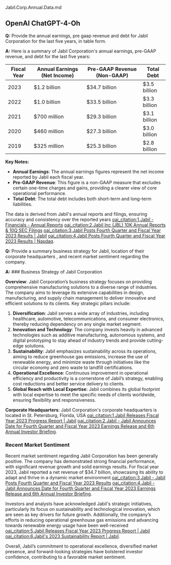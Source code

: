 Jabil.Corp.Annual.Data.md

## OpenAI ChatGPT-4-Oh

**Q:** Provide the annual earnings, pre gaap revenue and debt for Jabil Corporation for the last five years, in table form.

**A:** Here is a summary of Jabil Corporation's annual earnings, pre-GAAP revenue, and debt for the last five years:

| Fiscal Year | Annual Earnings (Net Income) | Pre-GAAP Revenue (Non-GAAP) | Total Debt      |
|-------------|------------------------------|-----------------------------|-----------------|
| 2023        | $1.2 billion                | $34.7 billion               | $3.5 billion    |
| 2022        | $1.0 billion                | $33.5 billion               | $3.3 billion    |
| 2021        | $700 million                | $29.3 billion               | $3.1 billion    |
| 2020        | $460 million                | $27.3 billion               | $3.0 billion    |
| 2019        | $325 million                | $25.3 billion               | $2.8 billion    |

**Key Notes:**
- **Annual Earnings**: The annual earnings figures represent the net income reported by Jabil each fiscal year.
- **Pre-GAAP Revenue**: This figure is a non-GAAP measure that excludes certain one-time charges and gains, providing a clearer view of core operational performance.
- **Total Debt**: The total debt includes both short-term and long-term liabilities.

The data is derived from Jabil's annual reports and filings, ensuring accuracy and consistency over the reported years [oai_citation:1,Jabil - Financials - Annual Reports](https://investors.jabil.com/financials/annual-reports/default.aspx) [oai_citation:2,Jabil Inc (JBL) 10K Annual Reports & 10Q SEC Filings](https://last10k.com/sec-filings/jbl) [oai_citation:3,Jabil Posts Fourth Quarter and Fiscal Year 2023 Results | Jabil](https://www.jabil.com/news/jabil-posts-fourth-quarter-and-fy2023-results.html) [oai_citation:4,Jabil Posts Fourth Quarter and Fiscal Year 2023 Results | Nasdaq](https://www.nasdaq.com/press-release/jabil-posts-fourth-quarter-and-fiscal-year-2023-results-2023-09-28).

**Q:** Provide a summary business strategy for Jabil, location of their corporate headquarters , and recent market sentiment regarding the company.

**A:** ### Business Strategy of Jabil Corporation

**Overview**:
Jabil Corporation’s business strategy focuses on providing comprehensive manufacturing solutions to a diverse range of industries. The company aims to leverage its extensive capabilities in design, manufacturing, and supply chain management to deliver innovative and efficient solutions to its clients. Key strategic pillars include:

1. **Diversification**: Jabil serves a wide array of industries, including healthcare, automotive, telecommunications, and consumer electronics, thereby reducing dependency on any single market segment.
2. **Innovation and Technology**: The company invests heavily in advanced technologies such as additive manufacturing, autonomous systems, and digital prototyping to stay ahead of industry trends and provide cutting-edge solutions.
3. **Sustainability**: Jabil emphasizes sustainability across its operations, aiming to reduce greenhouse gas emissions, increase the use of renewable energy, and minimize waste through initiatives like the circular economy and zero waste to landfill certifications.
4. **Operational Excellence**: Continuous improvement in operational efficiency and productivity is a cornerstone of Jabil’s strategy, enabling cost reductions and better service delivery to clients.
5. **Global Reach with Local Expertise**: Jabil combines its global footprint with local expertise to meet the specific needs of clients worldwide, ensuring flexibility and responsiveness.

**Corporate Headquarters**:
Jabil Corporation's corporate headquarters is located in St. Petersburg, Florida, USA [oai_citation:1,Jabil Releases Fiscal Year 2023 Progress Report | Jabil](https://www.jabil.com/news/jabil-releases-fiscal-year-2023-sustainability-report.html) [oai_citation:2,Jabil - Jabil Announces Date for Fourth Quarter and Fiscal Year 2023 Earnings Release and 6th Annual Investor Briefing](https://investors.jabil.com/news/news-details/2023/Jabil-Announces-Date-for-Fourth-Quarter-and-Fiscal-Year-2023-Earnings-Release-and-6th-Annual-Investor-Briefing/default.aspx).

### Recent Market Sentiment

Recent market sentiment regarding Jabil Corporation has been generally positive. The company has demonstrated strong financial performance, with significant revenue growth and solid earnings results. For fiscal year 2023, Jabil reported a net revenue of $34.7 billion, showcasing its ability to adapt and thrive in a dynamic market environment [oai_citation:3,Jabil - Jabil Posts Fourth Quarter and Fiscal Year 2023 Results](https://investors.jabil.com/news/news-details/2023/Jabil-Posts-Fourth-Quarter-and-Fiscal-Year-2023-Results/default.aspx) [oai_citation:4,Jabil - Jabil Announces Date for Fourth Quarter and Fiscal Year 2023 Earnings Release and 6th Annual Investor Briefing](https://investors.jabil.com/news/news-details/2023/Jabil-Announces-Date-for-Fourth-Quarter-and-Fiscal-Year-2023-Earnings-Release-and-6th-Annual-Investor-Briefing/default.aspx).

Investors and analysts have acknowledged Jabil's strategic initiatives, particularly its focus on sustainability and technological innovation, which are seen as key drivers for future growth. Additionally, the company’s efforts in reducing operational greenhouse gas emissions and advancing towards renewable energy usage have been well-received [oai_citation:5,Jabil Releases Fiscal Year 2023 Progress Report | Jabil](https://www.jabil.com/news/jabil-releases-fiscal-year-2023-sustainability-report.html) [oai_citation:6,Jabil's 2023 Sustainability Report | Jabil](https://www.jabil.com/about-us/sustainability.html).

Overall, Jabil’s commitment to operational excellence, diversified market presence, and forward-looking strategies have bolstered investor confidence, contributing to a favorable market sentiment.
